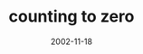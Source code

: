 ---
layout: base.njk
title : 'counting to zero' 
view_title : 'counting to zero' 
year : '2002' 
date : '2002-11-18' 
img_file : '/drawing/countingtozero.png' 
html_file : 'countingtozero' 
next_html : 'ithurts.html' 
year_order : '198' 
permalink : "title/{{html_file}}.html"
---